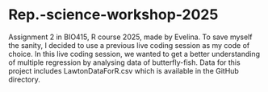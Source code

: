 # Rep.-science-workshop-2025
Assignment 2 in BIO415, R course 2025, made by Evelina. To save myself the sanity, I decided to use a previous live coding session as my code of choice. 
In this live coding session, we wanted to get a better understanding of multiple regression by analysing data of butterfly-fish. Data for this project includes LawtonDataForR.csv which is available in the GitHub directory. 
